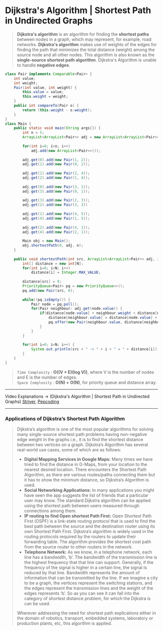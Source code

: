 # Dijkstra's Algorithm | Shortest Path in Undirected Graphs
> **Dijkstra's algorithm** is an algorithm for finding the **shortest paths** between nodes in a graph, which may represent, for example, road networks.
> **Dijkstra's algorithm** makes use of weights of the edges for finding the path that minimizes the total distance (weight) among the source node and
> all other nodes. This algorithm is also known as the **single-source shortest path algorithm**.
> Dijkstra's Algorithm is unable to handle **negative edges**.

```java
class Pair implements Comparable<Pair> {
    int value;
    int weight;
    Pair(int value, int weight) {
        this.value = value;
        this.weight = weight;
    }
    public int compareTo(Pair o) {
        return (this.weight - o.weight);
    }
}
class Main {
    public static void main(String args[]) {
        int n = 5;
        ArrayList<ArrayList<Pair>> adj = new ArrayList<ArrayList<Pair>>();
        
        for(int i=0; i<n; i++)
            adj.add(new ArrayList<Pair>>());
            
        adj.get(0).add(new Pair(1, 2));
        adj.get(1).add(new Pair(0, 2));
      
        adj.get(1).add(new Pair(2, 4));
        adj.get(2).add(new Pair(1, 4));
      
        adj.get(0).add(new Pair(3, 1));
        adj.get(3).add(new Pair(0, 1));
          
        adj.get(3).add(new Pair(2, 3));
        adj.get(2).add(new Pair(3, 3))
      
        adj.get(1).add(new Pair(4, 5));
        adj.get(4).add(new Pair(1, 5));
      
        adj.get(2).add(new Pair(4, 1));
        adj.get(4).add(new Pair(2, 1));
        
        Main obj = new Main();
        obj.shortestPath(0, adj, n);
    }
  
    public void shortestPath(int src, ArrayList<ArrayList<Pair>> adj, int N) {
        int[] distance = new int[N];
        for(int i=0; i<N; i++)
            distance[i] = Integer.MAX_VALUE;
        
        distance[src] = 0;
        PriorityQueue<Pair> pq = new PriorityQueue<>();
        pq.add(new Pair(src, 0);
      
        while(!pq.isEmpty()) {
            Pair node = pq.poll();
            for(Pair neighbour: adj.get(node.value)) {
                if(distance[node.value] + neighbour.weight < distance[neighbour.value]) {
                    distance[neighbour.value] = distance[node.value] + neighbour.weight;
                    pq.offer(new Pair(neighbour.value, distance[neighbour.value]));
                }
            }
        }
               
        for(int i=0; i<N; i++) {
            System.out.println(src + " -> " + i + " = " + distance[i]);  
        }  
    }
}
```
> `Time Complexity` : **O((V + E)(log V))**, where V is the number of nodes and E is the number of edges.   
> `Space Complexity` : **O(N) + O(N)**, for priority queue and distance array.    
---
Video Explanations -> (Dijkstra's Algorithm | Shortest Path in Undirected Graphs) [Striver](https://www.youtube.com/watch?v=jbhuqIASjoM&list=PLgUwDviBIf0rGEWe64KWas0Nryn7SCRWw&index=18), 
[Pepcoding](https://www.youtube.com/watch?v=sD0lLYlGCJE&list=PL-Jc9J83PIiHfqDcLZMcO9SsUDY4S3a-v&index=15)
<hr>

### Applications of Dijkstra’s Shortest Path Algorithm
> Dijkstra’s algorithm is one of the most popular algorithms for solving many single-source shortest path problems having non-negative edge weight in the graphs i.e., 
> it is to find the shortest distance between two vertices on a graph.
> Dijkstra’s Algorithm has several real-world use cases, some of which are as follows:
> * **Digital Mapping Services in Google Maps:** Many times we have tried to find the distance in G-Maps, from your location to the nearest desired location. 
> There encounters the Shortest Path Algorithm, as there are various routes/paths connecting them but it has to show the minimum distance, so Dijkstra’s Algorithm is used.
> * **Social Networking Applications:** In many applications you might have seen the app suggests the list of friends that a particular user may know. The standard Dijkstra
> algorithm can be applied using the shortest path between users measured through connections among them.
> * **IP routing to find Open shortest Path First:** Open Shortest Path First (OSPF) is a link-state routing protocol that is used to find the best path between the source 
> and the destination router using its own Shortest Path First. Dijkstra’s algorithm is widely used in the routing protocols required by the routers to update their 
> forwarding table. The algorithm provides the shortest cost path from the source router to other routers in the network.
> * **Telephone Network:** As we know, in a telephone network, each line has a bandwidth, ‘b’. The bandwidth of the transmission line is the highest frequency that that line 
> can support. Generally, if the frequency of the signal is higher in a certain line, the signal is reduced by that line. Bandwidth represents the amount of information that 
> can be transmitted by the line. If we imagine a city to be a graph, the vertices represent the switching stations, and the edges represent the transmission lines and 
> the weight of the edges represents ‘b’. So as you can see it can fall into the category of shortest distance problem, for which the Dijkstra is can be used.
> 
> Wherever addressing the need for shortest path explications either in the domain of robotics, transport, embedded systems, laboratory or production plants, etc, this 
> algorithm is applied.
